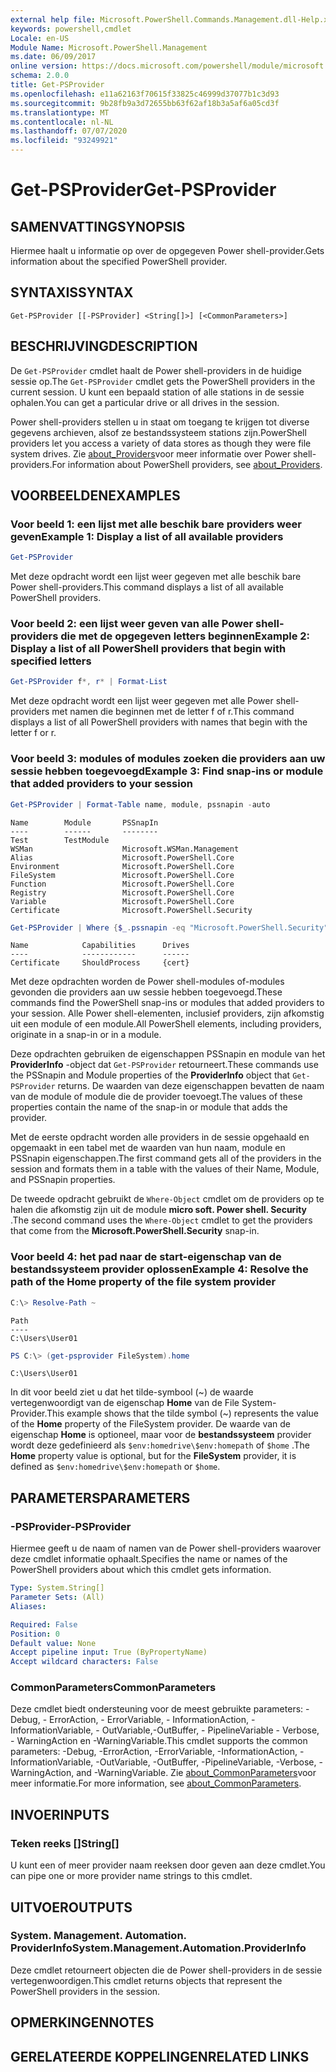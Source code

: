 ```yaml
---
external help file: Microsoft.PowerShell.Commands.Management.dll-Help.xml
keywords: powershell,cmdlet
Locale: en-US
Module Name: Microsoft.PowerShell.Management
ms.date: 06/09/2017
online version: https://docs.microsoft.com/powershell/module/microsoft.powershell.management/get-psprovider?view=powershell-7.1&WT.mc_id=ps-gethelp
schema: 2.0.0
title: Get-PSProvider
ms.openlocfilehash: e11a62163f70615f33825c46999d37077b1c3d93
ms.sourcegitcommit: 9b28fb9a3d72655bb63f62af18b3a5af6a05cd3f
ms.translationtype: MT
ms.contentlocale: nl-NL
ms.lasthandoff: 07/07/2020
ms.locfileid: "93249921"
---
```

# <span data-ttu-id="e4958-103">Get-PSProvider</span><span class="sxs-lookup"><span data-stu-id="e4958-103">Get-PSProvider</span></span>

## <span data-ttu-id="e4958-104">SAMENVATTING</span><span class="sxs-lookup"><span data-stu-id="e4958-104">SYNOPSIS</span></span>
<span data-ttu-id="e4958-105">Hiermee haalt u informatie op over de opgegeven Power shell-provider.</span><span class="sxs-lookup"><span data-stu-id="e4958-105">Gets information about the specified PowerShell provider.</span></span>

## <span data-ttu-id="e4958-106">SYNTAXIS</span><span class="sxs-lookup"><span data-stu-id="e4958-106">SYNTAX</span></span>

```
Get-PSProvider [[-PSProvider] <String[]>] [<CommonParameters>]
```

## <span data-ttu-id="e4958-107">BESCHRIJVING</span><span class="sxs-lookup"><span data-stu-id="e4958-107">DESCRIPTION</span></span>

<span data-ttu-id="e4958-108">De `Get-PSProvider` cmdlet haalt de Power shell-providers in de huidige sessie op.</span><span class="sxs-lookup"><span data-stu-id="e4958-108">The `Get-PSProvider` cmdlet gets the PowerShell providers in the current session.</span></span>
<span data-ttu-id="e4958-109">U kunt een bepaald station of alle stations in de sessie ophalen.</span><span class="sxs-lookup"><span data-stu-id="e4958-109">You can get a particular drive or all drives in the session.</span></span>

<span data-ttu-id="e4958-110">Power shell-providers stellen u in staat om toegang te krijgen tot diverse gegevens archieven, alsof ze bestandssysteem stations zijn.</span><span class="sxs-lookup"><span data-stu-id="e4958-110">PowerShell providers let you access a variety of data stores as though they were file system drives.</span></span>
<span data-ttu-id="e4958-111">Zie [about_Providers](../Microsoft.PowerShell.Core/About/about_Providers.md)voor meer informatie over Power shell-providers.</span><span class="sxs-lookup"><span data-stu-id="e4958-111">For information about PowerShell providers, see [about_Providers](../Microsoft.PowerShell.Core/About/about_Providers.md).</span></span>

## <span data-ttu-id="e4958-112">VOORBEELDEN</span><span class="sxs-lookup"><span data-stu-id="e4958-112">EXAMPLES</span></span>

### <span data-ttu-id="e4958-113">Voor beeld 1: een lijst met alle beschik bare providers weer geven</span><span class="sxs-lookup"><span data-stu-id="e4958-113">Example 1: Display a list of all available providers</span></span>

```powershell
Get-PSProvider
```

<span data-ttu-id="e4958-114">Met deze opdracht wordt een lijst weer gegeven met alle beschik bare Power shell-providers.</span><span class="sxs-lookup"><span data-stu-id="e4958-114">This command displays a list of all available PowerShell providers.</span></span>

### <span data-ttu-id="e4958-115">Voor beeld 2: een lijst weer geven van alle Power shell-providers die met de opgegeven letters beginnen</span><span class="sxs-lookup"><span data-stu-id="e4958-115">Example 2: Display a list of all PowerShell providers that begin with specified letters</span></span>

```powershell
Get-PSProvider f*, r* | Format-List
```

<span data-ttu-id="e4958-116">Met deze opdracht wordt een lijst weer gegeven met alle Power shell-providers met namen die beginnen met de letter f of r.</span><span class="sxs-lookup"><span data-stu-id="e4958-116">This command displays a list of all PowerShell providers with names that begin with the letter f or r.</span></span>

### <span data-ttu-id="e4958-117">Voor beeld 3: modules of modules zoeken die providers aan uw sessie hebben toegevoegd</span><span class="sxs-lookup"><span data-stu-id="e4958-117">Example 3: Find snap-ins or module that added providers to your session</span></span>

```powershell
Get-PSProvider | Format-Table name, module, pssnapin -auto
```

```Output
Name        Module       PSSnapIn
----        ------       --------
Test        TestModule
WSMan                    Microsoft.WSMan.Management
Alias                    Microsoft.PowerShell.Core
Environment              Microsoft.PowerShell.Core
FileSystem               Microsoft.PowerShell.Core
Function                 Microsoft.PowerShell.Core
Registry                 Microsoft.PowerShell.Core
Variable                 Microsoft.PowerShell.Core
Certificate              Microsoft.PowerShell.Security
```

```powershell
Get-PSProvider | Where {$_.pssnapin -eq "Microsoft.PowerShell.Security"}
```

```Output
Name            Capabilities      Drives
----            ------------      ------
Certificate     ShouldProcess     {cert}
```

<span data-ttu-id="e4958-118">Met deze opdrachten worden de Power shell-modules of-modules gevonden die providers aan uw sessie hebben toegevoegd.</span><span class="sxs-lookup"><span data-stu-id="e4958-118">These commands find the PowerShell snap-ins or modules that added providers to your session.</span></span>
<span data-ttu-id="e4958-119">Alle Power shell-elementen, inclusief providers, zijn afkomstig uit een module of een module.</span><span class="sxs-lookup"><span data-stu-id="e4958-119">All PowerShell elements, including providers, originate in a snap-in or in a module.</span></span>

<span data-ttu-id="e4958-120">Deze opdrachten gebruiken de eigenschappen PSSnapin en module van het **ProviderInfo** -object dat `Get-PSProvider` retourneert.</span><span class="sxs-lookup"><span data-stu-id="e4958-120">These commands use the PSSnapin and Module properties of the **ProviderInfo** object that `Get-PSProvider` returns.</span></span>
<span data-ttu-id="e4958-121">De waarden van deze eigenschappen bevatten de naam van de module of module die de provider toevoegt.</span><span class="sxs-lookup"><span data-stu-id="e4958-121">The values of these properties contain the name of the snap-in or module that adds the provider.</span></span>

<span data-ttu-id="e4958-122">Met de eerste opdracht worden alle providers in de sessie opgehaald en opgemaakt in een tabel met de waarden van hun naam, module en PSSnapin eigenschappen.</span><span class="sxs-lookup"><span data-stu-id="e4958-122">The first command gets all of the providers in the session and formats them in a table with the values of their Name, Module, and PSSnapin properties.</span></span>

<span data-ttu-id="e4958-123">De tweede opdracht gebruikt de `Where-Object` cmdlet om de providers op te halen die afkomstig zijn uit de module **micro soft. Power shell. Security** .</span><span class="sxs-lookup"><span data-stu-id="e4958-123">The second command uses the `Where-Object` cmdlet to get the providers that come from the **Microsoft.PowerShell.Security** snap-in.</span></span>

### <span data-ttu-id="e4958-124">Voor beeld 4: het pad naar de start-eigenschap van de bestandssysteem provider oplossen</span><span class="sxs-lookup"><span data-stu-id="e4958-124">Example 4: Resolve the path of the Home property of the file system provider</span></span>

```powershell
C:\> Resolve-Path ~
```

```Output
Path
----
C:\Users\User01
```

```powershell
PS C:\> (get-psprovider FileSystem).home
```

```Output
C:\Users\User01
```

<span data-ttu-id="e4958-125">In dit voor beeld ziet u dat het tilde-symbool (~) de waarde vertegenwoordigt van de eigenschap **Home** van de File System-Provider.</span><span class="sxs-lookup"><span data-stu-id="e4958-125">This example shows that the tilde symbol (~) represents the value of the **Home** property of the FileSystem provider.</span></span>
<span data-ttu-id="e4958-126">De waarde van de eigenschap **Home** is optioneel, maar voor de **bestandssysteem** provider wordt deze gedefinieerd als `$env:homedrive\$env:homepath` of `$home` .</span><span class="sxs-lookup"><span data-stu-id="e4958-126">The **Home** property value is optional, but for the **FileSystem** provider, it is defined as `$env:homedrive\$env:homepath` or `$home`.</span></span>

## <span data-ttu-id="e4958-127">PARAMETERS</span><span class="sxs-lookup"><span data-stu-id="e4958-127">PARAMETERS</span></span>

### <span data-ttu-id="e4958-128">-PSProvider</span><span class="sxs-lookup"><span data-stu-id="e4958-128">-PSProvider</span></span>

<span data-ttu-id="e4958-129">Hiermee geeft u de naam of namen van de Power shell-providers waarover deze cmdlet informatie ophaalt.</span><span class="sxs-lookup"><span data-stu-id="e4958-129">Specifies the name or names of the PowerShell providers about which this cmdlet gets information.</span></span>

```yaml
Type: System.String[]
Parameter Sets: (All)
Aliases:

Required: False
Position: 0
Default value: None
Accept pipeline input: True (ByPropertyName)
Accept wildcard characters: False
```

### <span data-ttu-id="e4958-130">CommonParameters</span><span class="sxs-lookup"><span data-stu-id="e4958-130">CommonParameters</span></span>

<span data-ttu-id="e4958-131">Deze cmdlet biedt ondersteuning voor de meest gebruikte parameters: -Debug, - ErrorAction, - ErrorVariable, - InformationAction, -InformationVariable, - OutVariable,-OutBuffer, - PipelineVariable - Verbose, - WarningAction en -WarningVariable.</span><span class="sxs-lookup"><span data-stu-id="e4958-131">This cmdlet supports the common parameters: -Debug, -ErrorAction, -ErrorVariable, -InformationAction, -InformationVariable, -OutVariable, -OutBuffer, -PipelineVariable, -Verbose, -WarningAction, and -WarningVariable.</span></span> <span data-ttu-id="e4958-132">Zie [about_CommonParameters](../Microsoft.PowerShell.Core/About/about_CommonParameters.md)voor meer informatie.</span><span class="sxs-lookup"><span data-stu-id="e4958-132">For more information, see [about_CommonParameters](../Microsoft.PowerShell.Core/About/about_CommonParameters.md).</span></span>

## <span data-ttu-id="e4958-133">INVOER</span><span class="sxs-lookup"><span data-stu-id="e4958-133">INPUTS</span></span>

### <span data-ttu-id="e4958-134">Teken reeks []</span><span class="sxs-lookup"><span data-stu-id="e4958-134">String[]</span></span>

<span data-ttu-id="e4958-135">U kunt een of meer provider naam reeksen door geven aan deze cmdlet.</span><span class="sxs-lookup"><span data-stu-id="e4958-135">You can pipe one or more provider name strings to this cmdlet.</span></span>

## <span data-ttu-id="e4958-136">UITVOER</span><span class="sxs-lookup"><span data-stu-id="e4958-136">OUTPUTS</span></span>

### <span data-ttu-id="e4958-137">System. Management. Automation. ProviderInfo</span><span class="sxs-lookup"><span data-stu-id="e4958-137">System.Management.Automation.ProviderInfo</span></span>

<span data-ttu-id="e4958-138">Deze cmdlet retourneert objecten die de Power shell-providers in de sessie vertegenwoordigen.</span><span class="sxs-lookup"><span data-stu-id="e4958-138">This cmdlet returns objects that represent the PowerShell providers in the session.</span></span>

## <span data-ttu-id="e4958-139">OPMERKINGEN</span><span class="sxs-lookup"><span data-stu-id="e4958-139">NOTES</span></span>

## <span data-ttu-id="e4958-140">GERELATEERDE KOPPELINGEN</span><span class="sxs-lookup"><span data-stu-id="e4958-140">RELATED LINKS</span></span>

